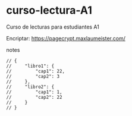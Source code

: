 # curso-lectura-A1

Curso de lecturas para estudiantes A1

Encriptar: https://pagecrypt.maxlaumeister.com/

notes

    // {
    //     "libro1": {
    //         "cap1": 22,
    //         "cap2": 3
    //     },
    //     "libro2": {
    //         "cap1": 1,
    //         "cap2": 22
    //     }
    // }
